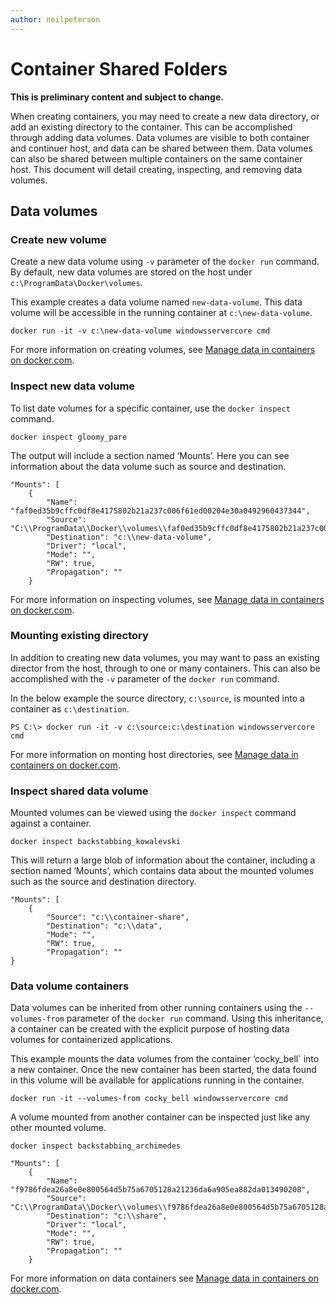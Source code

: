 ```yaml
---
author: neilpeterson
---
```


# Container Shared Folders

**This is preliminary content and subject to change.** 

When creating containers, you may need to create a new data directory, or add an existing directory to the container. This can be accomplished through adding data volumes. Data volumes are visible to both container and continuer host, and data can be shared between them. Data volumes can also be shared between multiple containers on the same container host. 
This document will detail creating, inspecting, and removing data volumes.

## Data volumes

### Create new volume

Create a new data volume using `-v` parameter of the `docker run` command. By default, new data volumes are stored on the host under `c:\ProgramData\Docker\volumes`.

This example creates a data volume named `new-data-volume`. This data volume will be accessible in the running container at `c:\new-data-volume`.

```none
docker run -it -v c:\new-data-volume windowsservercore cmd
```

For more information on creating volumes, see [Manage data in containers on docker.com](https://docs.docker.com/engine/userguide/containers/dockervolumes/#data-volumes).

### Inspect new data volume

To list date volumes for a specific container, use the `docker inspect` command.

```none
docker inspect gloomy_pare
```

The output will include a section named ‘Mounts’. Here you can see information about the data volume such as source and destination.

```none
"Mounts": [
    {
        "Name": "faf0ed35b9cffc0df8e4175802b21a237c006f61ed00204e30a0492960437344",
        "Source": "C:\\ProgramData\\Docker\\volumes\\faf0ed35b9cffc0df8e4175802b21a237c006f61ed00204e30a0492960437344\\_data",
        "Destination": "c:\\new-data-volume",
        "Driver": "local",
        "Mode": "",
        "RW": true,
        "Propagation": ""
    }
```

For more information on inspecting volumes, see [Manage data in containers on docker.com](https://docs.docker.com/engine/userguide/containers/dockervolumes/#locating-a-volume).

### Mounting existing directory

In addition to creating new data volumes, you may want to pass an existing director from the host, through to one or many containers. This can also be accomplished with the `-v` parameter of the `docker run` command.

In the below example the source directory, `c:\source`, is mounted into a container as `c:\destination`.

```none
PS C:\> docker run -it -v c:\source:c:\destination windowsservercore cmd
```

For more information on monting host directories, see [Manage data in containers on docker.com](https://docs.docker.com/engine/userguide/containers/dockervolumes/#mount-a-host-directory-as-a-data-volume).

### Inspect shared data volume

Mounted volumes can be viewed using the `docker inspect` command against a container.

```none
docker inspect backstabbing_kowalevski
```

This will return a large blob of information about the container, including a section named ‘Mounts’, which contains data about the mounted volumes such as the source and destination directory.

```none
"Mounts": [
    {
        "Source": "c:\\container-share",
        "Destination": "c:\\data",
        "Mode": "",
        "RW": true,
        "Propagation": ""
}
````

### Data volume containers

Data volumes can be inherited from other running containers using the `--volumes-from` parameter of the `docker run` command. Using this inheritance, a container can be created with the explicit purpose of hosting data volumes for containerized applications. 

This example mounts the data volumes from the container ‘cocky_bell` into a new container. Once the new container has been started, the data found in this volume will be available for applications running in the container.  

```none
docker run -it --volumes-from cocky_bell windowsservercore cmd
```

A volume mounted from another container can be inspected just like any other mounted volume. 

```none
docker inspect backstabbing_archimedes
```

```none
"Mounts": [
    {
        "Name": "f9786fdea26a8e0e800564d5b75a6705128a21236da6a905ea882da013490208",
        "Source": "C:\\ProgramData\\Docker\\volumes\\f9786fdea26a8e0e800564d5b75a6705128a21236da6a905ea882da013490208\\_data",
        "Destination": "c:\\share",
        "Driver": "local",
        "Mode": "",
        "RW": true,
        "Propagation": ""
    }
```

For more information on data containers see [Manage data in containers on docker.com](https://docs.docker.com/engine/userguide/containers/dockervolumes/#creating-and-mounting-a-data-volume-container).

